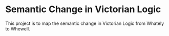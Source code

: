 # Semantic Change in Victorian Logic

This project is to map the semantic change in Victorian Logic from Whately to Whewell.
